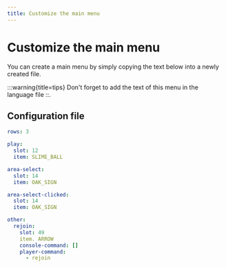 ```yaml
---
title: Customize the main menu
---
```


# Customize the main menu

You can create a main menu by simply copying the text below into a newly created file.

:::warning{title=tips}
Don't forget to add the text of this menu in the language file ::.

## Configuration file

```yaml
rows: 3

play:
  slot: 12
  item: SLIME_BALL

area-select:
  slot: 14
  item: OAK_SIGN

area-select-clicked:
  slot: 14
  item: OAK_SIGN

other:
  rejoin:
    slot: 49
    item. ARROW
    console-command: []
    player-command:
      - rejoin
```

